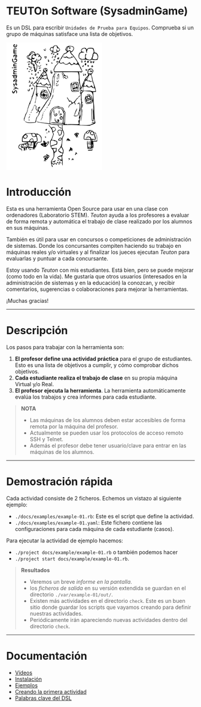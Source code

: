 # TEUTOn Software (SysadminGame)

Es un DSL para escribir `Unidades de Prueba para Equipos`. Comprueba si un grupo de máquinas satisface una lista de objetivos.

![logo](../logo.png)

# Introducción

Esta es una herramienta Open Source para usar en una clase con ordenadores
(Laboratorio STEM). *Teuton* ayuda a los profesores a evaluar de forma
remota y automática el trabajo de clase realizado por los alumnos en sus máquinas.

También es útil para usar en concursos o competiciones de administración
de sistemas. Donde los concursantes compiten haciendo su trabajo en máquinas
reales y/o virtuales y al finalizar los jueces ejecutan *Teuton*
para evaluarlas y puntuar a cada concursante.

Estoy usando *Teuton* con mis estudiantes. Está bien, pero se puede
mejorar (como todo en la vida). Me gustaría que otros usuarios (interesados
en la administración de sistemas y en la educación) la conozcan, y recibir
comentarios, sugerencias o colaboraciones para mejorar la herramientas.

¡Muchas gracias!

---

# Descripción

Los pasos para trabajar con la herramienta son:

1. **El profesor define una actividad práctica** para el grupo de estudiantes.
Esto es una lista de objetivos a cumplir, y cómo comprobar dichos objetivos.
1. **Cada estudiante realiza el trabajo de clase** en su propia máquina
Virtual y/o Real.
1. **El profesor ejecuta la herramienta**. La herramienta automáticamente
evalúa los trabajos y crea informes para cada estudiante.

> **NOTA**
> * Las máquinas de los alumnos deben estar accesibles de forma remota por la
máquina del profesor.
> * Actualmente se pueden usar los protocolos de acceso remoto
SSH y Telnet.
> * Además el profesor debe tener usuario/clave para entrar en las máquinas de
los alumnos.

---

# Demostración rápida

Cada actividad consiste de 2 ficheros. Echemos un vistazo al siguiente ejemplo:
* `./docs/examples/example-01.rb`: Este es el script que define la actividad.
* `./docs/examples/example-01.yaml`: Este fichero contiene las configuraciones para cada máquina de cada estudiante (casos).

Para ejecutar la actividad de ejemplo hacemos:
* `./project docs/example/example-01.rb` o también podemos hacer
* `./project start docs/example/example-01.rb`.

> **Resultados**
> * Veremos un breve *informe en la pantalla*.
> * los *ficheros de salida* en su versión extendida se guardan en el directorio `./var/example-01/out/`.
> * Existen más actividades en el directorio `check`. Este es un buen sitio donde
guardar los scripts que vayamos creando para definir nuestras actividades.
> * Periódicamente irán apareciendo nuevas actividades dentro del directorio `check`.

---

# Documentación

* [Vídeos](./videos.md)
* [Instalación](./instalacion/README.md)
* [Ejemplos](./ejemplos/README.md)
* [Creando la primera actividad](./primera-actividad.md)
* [Palabras clave del DSL](./dsl/README.md)
